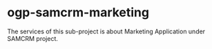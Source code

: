 # ogp-samcrm-marketing
The services of this sub-project is about Marketing Application under SAMCRM project.
